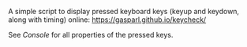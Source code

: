 A simple script to display pressed keyboard keys (keyup and keydown, along with timing) online: https://gasparl.github.io/keycheck/

See *Console* for all properties of the pressed keys.
